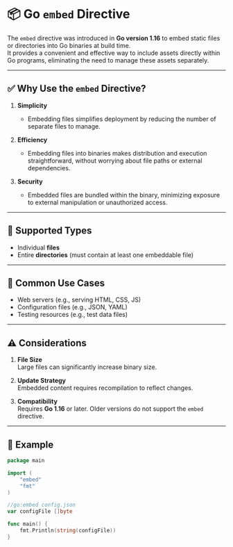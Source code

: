 # 📦 Go `embed` Directive

The `embed` directive was introduced in **Go version 1.16** to embed static files or directories into Go binaries at build time.  
It provides a convenient and effective way to include assets directly within Go programs, eliminating the need to manage these assets separately.

---

## ✅ Why Use the `embed` Directive?

1. **Simplicity**

   - Embedding files simplifies deployment by reducing the number of separate files to manage.

2. **Efficiency**

   - Embedding files into binaries makes distribution and execution straightforward, without worrying about file paths or external dependencies.

3. **Security**
   - Embedded files are bundled within the binary, minimizing exposure to external manipulation or unauthorized access.

---

## 📂 Supported Types

- Individual **files**
- Entire **directories** (must contain at least one embeddable file)

---

## 🚀 Common Use Cases

- Web servers (e.g., serving HTML, CSS, JS)
- Configuration files (e.g., JSON, YAML)
- Testing resources (e.g., test data files)

---

## ⚠️ Considerations

1. **File Size**  
   Large files can significantly increase binary size.

2. **Update Strategy**  
   Embedded content requires recompilation to reflect changes.

3. **Compatibility**  
   Requires **Go 1.16** or later. Older versions do not support the `embed` directive.

---

## 📘 Example

```go
package main

import (
    "embed"
    "fmt"
)

//go:embed config.json
var configFile []byte

func main() {
    fmt.Println(string(configFile))
}
```
